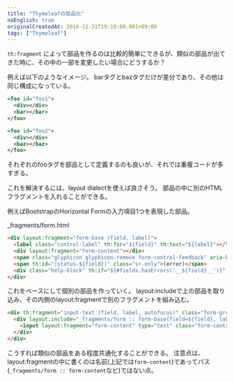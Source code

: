 ```yaml
---
title: "Thymeleafの部品化"
noEnglish: true
originalCreatedAt: 2016-12-31T19:10:00.001+09:00
tags: ["Thymeleaf"]
---
```

`th:fragment` によって部品を作るのは比較的簡単にできるが、類似の部品が出てきた時に、その中の一部を変更したい場合にどうするか？

例えば以下のようなイメージ。
barタグとbazタグだけが差分であり、その他は同じ構成になっている。

```xml
<foo id="foo1">
  <div></div>
  <bar></bar>
</foo>

<foo id="foo2">
  <div></div>
  <baz></baz>
</foo>
```

それぞれのfooタグを部品として定義するのも良いが、それでは重複コードが多すぎる。

<!--more-->
これを解決するには、layout dialectを使えば良さそう。
部品の中に別のHTMLフラグメントを入れることができる。

例えばBootstrapのHorizontal Formの入力項目1つを表現した部品。

_fragments/form.html

```html
<div layout:fragment="form-base (field, label)">
  <label class="control-label" th:for="${field}" th:text="${label}"></label>
  <div layout:fragment="form-content"></div>
  <span class="glyphicon glyphicon-remove form-control-feedback" aria-hidden="true" th:if="${#fields.hasErrors('__${field}__')}"></span>
  <span th:id="|status-${field}|" class="sr-only">(error)</span>
  <div class="help-block" th:if="${#fields.hasErrors('__${field}__')}" th:errors="*{__${field}__}">Error</div>
</div>
```

これをベースにして個別の部品を作っていく。
layout:includeで上の部品を取り込み、その内側のlayout:fragmentで別のフラグメントを組み込む。

```html
<div th:fragment="input-text (field, label, autofocus)" class="form-group has-feedback" th:classappend="${#fields.hasErrors('__${field}__')}? 'has-error'">
  <div layout:include="_fragments/form :: form-base(field=${field}, label=${label})" th:remove="tag">
    <input layout:fragment="form-content" type="text" class="form-control" th:field="*{__${field}__}" th:attr="aria-describedby=|status-${field}|" th:autofocus="${autofocus}? 'autofocus'"/>
  </div>
</div>
```

こうすれば類似の部品をある程度共通化することができる。
注意点は、layout:fragmentの中に書くのは名前(上記では`form-content`)であってパス(`_fragments/form :: form-content`など)ではない点。
